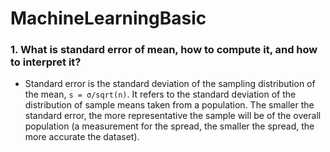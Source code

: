 # MachineLearningBasic
### 1. What is standard error of mean, how to compute it, and how to interpret it?
* Standard error is the standard deviation of the sampling distribution of the mean, `s = σ/sqrt(n)`. It refers to the standard deviation of the distribution of sample means
taken from a population. The smaller the standard error, the more representative the sample will be of the overall population (a measurement for the
spread, the smaller the spread, the more accurate the dataset).
